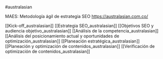 #australasian 

MAES: Metodología ágil de estrategia SEO
https://australasian.com.co/

[[Kick-off_australasian]]
[[Estrategia SEO_australasian]]
[[Objetivos SEO y audiencia objetivo_australasian]]
[[Análisis de la competencia_australasian]]
[[Análisis del posicionamiento actual y oportunidades de optimización_australasian]]
[[Planeación estratégica_australasian]]
[[Planeación y optimización de contenidos_australasian]]
[[Verificación de optimización de contenidos_australasian]]

